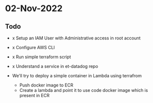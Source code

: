 # 02-Nov-2022

## Todo
- x Setup an IAM User with Administrative access in root account
- x Configure AWS CLI
- x Run simple terraform script

- x Understand a service in et-datadog repo 
- We'll try to deploy a simple container in Lambda using terrafrom
  - Push docker image to ECR
  - Create a lambda and point it to use code docker image which is present in ECR

